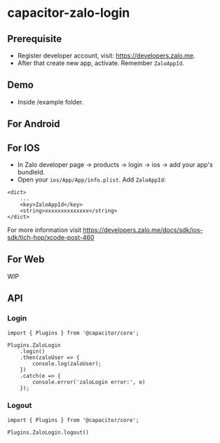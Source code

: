 # capacitor-zalo-login
## Prerequisite
- Register developer account, visit: https://developers.zalo.me.
- After that create new app, activate. Remember `ZaloAppId`.

## Demo
- Inside /example folder.

## For Android

## For IOS
- In Zalo developer page -> products -> login -> ios -> add your app's bundleId.
- Open your `ios/App/App/info.plist`. Add `ZaloAppId`:
```
<dict>
    ...
	<key>ZaloAppId</key>
	<string>xxxxxxxxxxxxxx</string>
</dict>
```
For more information visit https://developers.zalo.me/docs/sdk/ios-sdk/tich-hop/xcode-post-460

## For Web
WIP

## API
### Login
```
import { Plugins } from '@capacitor/core';

Plugins.ZaloLogin
    .login()
    .then(zaloUser => {
        console.log(zaloUser);
    })
    .catch(e => {
        console.error('zaloLogin error:', e)
    });
```


### Logout
```
import { Plugins } from '@capacitor/core';

Plugins.ZaloLogin.logout()
```